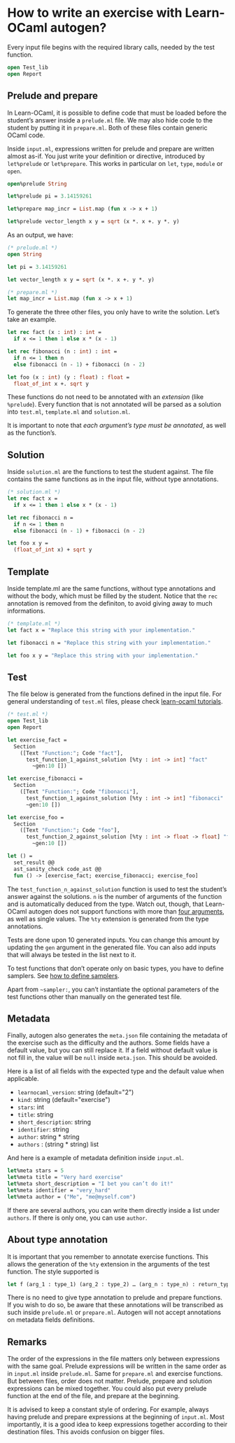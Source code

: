 # How to write an exercise with Learn-OCaml autogen?

Every input file begins with the required library calls, needed by the test
function.

```ocaml
open Test_lib
open Report
```

## Prelude and prepare

In Learn-OCaml, it is possible to define code that must be loaded before the
student’s answer inside a `prelude.ml` file. We may also hide code to the
student by putting it in `prepare.ml`. Both of these files contain generic
OCaml code.

Inside `input.ml`, expressions written for prelude and prepare are written
almost as-if. You just write your definition or directive, introduced by
`let%prelude` or `let%prepare`. This works in particular on `let`, `type`,
`module` or `open`.

```ocaml
open%prelude String

let%prelude pi = 3.14159261

let%prepare map_incr = List.map (fun x -> x + 1)

let%prelude vector_length x y = sqrt (x *. x +. y *. y)
```

As an output, we have:

```ocaml
(* prelude.ml *)
open String

let pi = 3.14159261

let vector_length x y = sqrt (x *. x +. y *. y)
```

```ocaml
(* prepare.ml *)
let map_incr = List.map (fun x -> x + 1)
```

To generate the three other files, you only have to write the solution. Let’s
take an example.

```ocaml
let rec fact (x : int) : int =
  if x <= 1 then 1 else x * (x - 1)

let rec fibonacci (n : int) : int =
  if n <= 1 then n
  else fibonacci (n - 1) + fibonacci (n - 2)

let foo (x : int) (y : float) : float =
  float_of_int x +. sqrt y
```

These functions do not need to be annotated with an *extension* (like
`%prelude`). Every function that is not annotated will be parsed as a solution
into `test.ml`, `template.ml` and `solution.ml`.

It is important to note that *each argument’s type must be annotated*, as well
as the function’s.

## Solution

Inside `solution.ml` are the functions to test the student against. The file
contains the same functions as in the input file, without type annotations.

```ocaml
(* solution.ml *)
let rec fact x =
  if x <= 1 then 1 else x * (x - 1)

let rec fibonacci n =
  if n <= 1 then n
  else fibonacci (n - 1) + fibonacci (n - 2)

let foo x y =
  (float_of_int x) + sqrt y
```

## Template

Inside template.ml are the same functions, without type annotations and without
the body, which must be filled by the student. Notice that the `rec` annotation
is removed from the definiton, to avoid giving away to much informations.

```ocaml
(* template.ml *)
let fact x = "Replace this string with your implementation."

let fibonacci n = "Replace this string with your implementation."

let foo x y = "Replace this string with your implementation."
```

## Test

The file below is generated from the functions defined in the input file. For
general understanding of `test.ml` files, please check [learn-ocaml
tutorials](https://github.com/ocaml-sf/learn-ocaml/blob/master/docs/howto-write-exercises.md).

```ocaml
(* test.ml *)
open Test_lib
open Report

let exercise_fact =
  Section
    ([Text "Function:"; Code "fact"],
      test_function_1_against_solution [%ty : int -> int] "fact"
        ~gen:10 [])

let exercise_fibonacci =
  Section
    ([Text "Function:"; Code "fibonacci"],
      test_function_1_against_solution [%ty : int -> int] "fibonacci"
      ~gen:10 [])

let exercise_foo =
  Section
    ([Text "Function:"; Code "foo"],
      test_function_2_against_solution [%ty : int -> float -> float] "foo"
        ~gen:10 [])

let () =
  set_result @@
  ast_sanity_check code_ast @@
  fun () -> [exercise_fact; exercise_fibonacci; exercise_foo]
```

The `test_function_n_against_solution` function is used to test the student’s
answer against the solutions. `n` is the number of arguments of the function
and is automatically deduced from the type. Watch out, though, that Learn-OCaml
autogen does not support functions with more than [four
arguments](https://github.com/ocaml-sf/learn-ocaml-autogen/issues/5), as well
as single values. The `%ty` extension is generated from the type annotations.

Tests are done upon 10 generated inputs. You can change this amount by
updating the `gen` argument in the generated file. You can also add inputs that
will always be tested in the list next to it.

To test functions that don’t operate only on basic types, you have to define
samplers. See [how to define samplers](how-to-define-samplers.md).

Apart from `~sampler:`, you can’t instantiate the optional parameters of the
test functions other than manually on the generated test file.

## Metadata

Finally, autogen also generates the `meta.json` file containing the metadata of
the exercise such as the difficulty and the authors. Some fields have a default
value, but you can still replace it. If a field without default value is not
fill in, the value will be `null` inside `meta.json`. This should be avoided.

Here is a list of all fields with the expected type and the default value when
applicable.
- `learnocaml_version`: string (default="2")
- `kind`: string (default="exercise")
- `stars`: int
- `title`: string
- `short_description`: string
- `identifier`: string
- `author`: string * string
- `authors` : (string * string) list

And here is a example of metadata definition inside `input.ml`.
```ocaml
let%meta stars = 5
let%meta title = "Very hard exercise"
let%meta short_description = "I bet you can’t do it!"
let%meta identifier = "very_hard"
let%meta author = ("Me", "me@myself.com")
```

If there are several authors, you can write them directly inside a list under
`authors`. If there is only one, you can use `author`.

## About type annotation

It is important that you remember to annotate exercise functions. This allows
the generation of the `%ty` extension in the arguments of the test function.
The style supported is
```ocaml
let f (arg_1 : type_1) (arg_2 : type_2) … (arg_n : type_n) : return_type = …
```
There is no need to give type annotation to prelude and prepare functions. If
you wish to do so, be aware that these annotations will be transcribed as such
inside `prelude.ml` or `prepare.ml`. Autogen will not accept annotations on
metadata fields definitions.

## Remarks

The order of the expressions in the file matters only between expressions with
the same goal. Prelude expressions will be written in the same order as in
`input.ml` inside `prelude.ml`. Same for `prepare.ml` and exercise functions.
But between files, order does not matter. Prelude, prepare and solution
expressions can be mixed together. You could also put every prelude function at
the end of the file, and prepare at the beginning.

It is advised to keep a constant style of ordering. For example, always having
prelude and prepare expressions at the beginning of `input.ml`. Most
importantly, it is a good idea to keep expressions together according to their
destination files. This avoids confusion on bigger files.
